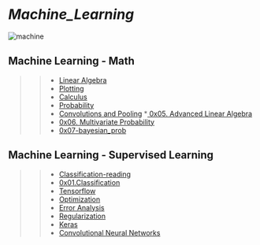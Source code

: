 # *_Machine_Learning_*

![machine](https://user-images.githubusercontent.com/85587286/183440903-f0eacfba-0224-47ac-b393-e4f19d4d82d7.gif)

## Machine Learning - Math
 
>> * [Linear Algebra](https://github.com/elkinguerrero007/holbertonschool-machine_learning/tree/main/math/0x00-linear_algebra)
>> * [Plotting](https://github.com/elkinguerrero007/holbertonschool-machine_learning/tree/main/math/0x01-plotting)
>> * [Calculus](https://github.com/elkinguerrero007/holbertonschool-machine_learning/tree/main/math/0x02-calculus)
>> * [Probability](https://github.com/elkinguerrero007/holbertonschool-machine_learning/tree/main/math/0x03-probability)
>> * [Convolutions and Pooling](https://github.com/elkinguerrero007/holbertonschool-machine_learning/tree/main/math/0x04-convolutions_and_pooling)
>> *[ 0x05. Advanced Linear Algebra](https://github.com/elkinguerrero007/holbertonschool-machine_learning/tree/main/math/0x05-advanced_linear_algebra)
>> * [0x06. Multivariate Probability](https://github.com/elkinguerrero007/holbertonschool-machine_learning/tree/main/math)
>> * [0x07-bayesian_prob](https://github.com/elkinguerrero007/holbertonschool-machine_learning/tree/main/math/0x07-bayesian_prob)



## Machine Learning - Supervised Learning 

>> * [Classification-reading](https://github.com/elkinguerrero007/holbertonschool-machine_learning/tree/main/supervised_learning/0x01-classification)
>> * [0x01.Classification](https://github.com/elkinguerrero007/holbertonschool-machine_learning/tree/main/supervised_learning/0x01-classification)
>> * [Tensorflow](https://github.com/elkinguerrero007/holbertonschool-machine_learning/tree/main/supervised_learning/0x02-tensorflow)
>> * [Optimization](https://github.com/elkinguerrero007/holbertonschool-machine_learning/tree/main/supervised_learning/0x03-optimization)
>> * [Error Analysis](https://github.com/elkinguerrero007/holbertonschool-machine_learning/tree/main/supervised_learning/0x04-error_analysis)
>> * [Regularization](https://github.com/elkinguerrero007/holbertonschool-machine_learning/tree/main/supervised_learning/0x05-regularization)
>> * [Keras](https://github.com/elkinguerrero007/holbertonschool-machine_learning/tree/main/supervised_learning/0x06-keras)
>> * [Convolutional Neural Networks](https://github.com/elkinguerrero007/holbertonschool-machine_learning/tree/main/supervised_learning/0x07-cnn)
